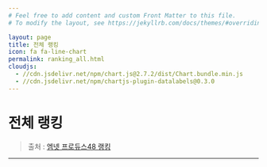 ```yaml
---
# Feel free to add content and custom Front Matter to this file.
# To modify the layout, see https://jekyllrb.com/docs/themes/#overriding-theme-defaults

layout: page
title: 전체 랭킹
icon: fa fa-line-chart
permalink: ranking_all.html
cloudjs:
  - //cdn.jsdelivr.net/npm/chart.js@2.7.2/dist/Chart.bundle.min.js
  - //cdn.jsdelivr.net/npm/chartjs-plugin-datalabels@0.3.0
---
```


# 전체 랭킹

<canvas id="mnetChart" width="400" height="600"></canvas>

> 출처 : [엠넷 프로듀스48 랭킹](http://produce48.mnet.com/pc/rank/5)

---

<script>
window.onload = function() {

    var rank, ranks, r, count;
    var dataSet = {};
    var finalRanks = [];
    var rankInfos = JSON.parse('{{ site.data.rank | jsonify }}');
    var chartColors = {
        0: 'rgb(255, 99, 132)',
	    1: 'rgb(255, 159, 64)',
	    2: 'rgb(255, 205, 86)',
	    3: 'rgb(75, 192, 192)',
	    4: 'rgb(54, 162, 235)',
	    5: 'rgb(153, 102, 255)',
        6: 'rgb(201, 203, 207)'
    };

    for (rankNo in rankInfos) {

        if (rankInfos[rankNo].count == false)
            continue;

        ranks = rankInfos[rankNo].ranks;
        finalRanks = [];

        for (rankId in ranks) {

            rank = ranks[rankId];

            r = parseInt(rank.r);

            if (r <= 22 && r >= 10) {
                finalRanks.push(rank.t);
            }
            count = parseInt(rank.c.replace(',',''));

            if (dataSet[rank.t] == undefined) {

                dataSet[rank.t] = {
                    type: 'bar',
                    backgroundColor: chartColors[r % 7],
                    label: rank.t,
                    rank: r,
                    data: []
                };
                dataSet[rank.t].data.push(count);
            } else {
                dataSet[rank.t].rank = r;
                count = count - dataSet[rank.t].data[0];
                dataSet[rank.t].data.push(count);
            };

        }

    };

    var datasets = [];

    for (dataNo in dataSet) {
        if (finalRanks.includes(dataNo)) {
            datasets.push(dataSet[dataNo]);
        }
    }

    datasets.sort(function(a, b){ return b.rank - a.rank});

    var mnetCtx = document.getElementById("mnetChart");
    var mnetChart = new Chart(mnetCtx, {
        type: 'bar',
        data: {
            labels: ["1차순위발표(12)", "2차순위발표(12)"],
            datasets: datasets
        },
        options: {
            responsive: true,
            title: {
                display: false,
            },
            legend: {
                display: false
            },
            scales: {
                yAxes: [{
                    stacked: true
                }],
                xAxes: [{
                    stacked: true
                }]
            },
            plugins: {
                datalabels: {
                    backgroundColor: function(context) {
                        return context.dataset.backgroundColor;
                    },
                    borderRadius: 4,
                    formatter: function(value, context) {
                        return context.dataset.label + ' : ' + value;
                    },
                    font: {
                        weight: 'bold'
                    }
                }
            }
        }
    });
}
</script>